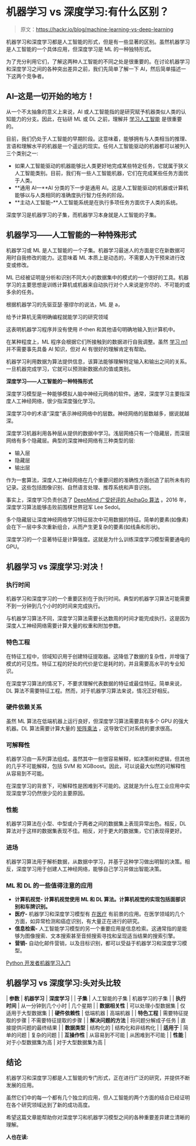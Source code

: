 # 机器学习 vs 深度学习:有什么区别？

> 原文：<https://hackr.io/blog/machine-learning-vs-deep-learning>

机器学习和深度学习都是人工智能的形式，但是有一些显著的区别。虽然机器学习是人工智能的一个具体应用，但深度学习是 ML 的一种独特形式。

为了充分利用它们，了解这两种人工智能的不同之处是很重要的。在讨论机器学习和深度学习之间的各种突出差异之前，我们先简单了解一下 AI，然后简单描述一下这两个竞争者。

## AI–这是一切开始的地方！

从一个不太抽象的意义上来说，AI 或人工智能指的是研究赋予机器类似人类的认知能力的分支。因此，在钻研 ML 或 DL 之前，理解并 [学习人工智能](https://hackr.io/tutorials/learn-artificial-intelligence-ai?ref=blog-post/) 是很重要的。

目前，我们仍处于人工智能的早期阶段。这意味着，能够拥有与人类相当的推理、言语和理解水平的机器是一个遥远的现实。任何人工智能驱动的机器都可以被列入三个类别之一:

*   如果人工智能驱动的机器能够比人类更好地完成某些特定任务，它就属于狭义人工智能类别。目前，我们有一些人工智能机器，它们在完成某些任务方面优于人类。
*   **通用 AI—**AI 分类的下一步是通用 AI。这是人工智能驱动的机器或计算机能够以与人类相同的准确度执行智力任务的阶段。
*   **主动人工智能–**人工智能系统是在执行多项任务方面优于人类的系统。

深度学习是机器学习的子集，而机器学习本身就是人工智能的子集。

## **机器学习——人工智能的一种特殊形式**

机器学习或 ML 是人工智能的一个子集。机器学习最迷人的方面是它在新数据可用时自我修改的能力。这意味着 ML 本质上是动态的，不需要人为干预来进行改变或修改。

ML 已经被证明是分析和识别不同大小的数据集中的模式的一个很好的工具。机器学习的主要思想是训练计算机或机器来自动执行对个人来说是穷尽的、不可能的或多余的任务。

根据机器学习的先驱亚瑟·塞缪尔的说法，ML 是 a，

给予计算机无需明确编程就能学习的研究领域

这表明机器学习程序并没有使用 if-then 和其他语句明确地输入到计算机中。

在某种程度上，ML 程序会根据它们所接触到的数据进行自我调整。虽然 [学习 m1](https://hackr.io/tutorials/learn-machine-learning-ml?ref=blog-post)并不需要事先具备 AI 知识，但对 AI 有很好的理解肯定有帮助。

机器学习利用数据为算法提供信息，该算法能够理解特定输入和输出之间的关系。一旦机器完成学习，它就可以预测新数据点的值或类别。

**深度学习——人工智能的一种特殊形式**

深度学习模型是一种能够模拟人脑中神经元网络的软件。通常，深度学习主要指深度人工神经网络，很少指深度强化学习。

深度学习中的术语“深度”表示神经网络中的层数。神经网络的层数越多，据说就越深。

深度学习机器利用各种层从提供的数据中学习。浅层网络只有一个隐藏层，而深层网络有多个隐藏层。典型的深度神经网络有三种类型的层:

*   输入层
*   隐藏层
*   输出层

作为一套算法，深度人工神经网络在几个重要问题的准确性方面创造了前所未有的记录。这些包括图像识别、自然语言处理、推荐系统和声音识别。

事实上，深度学习负责创造了 [DeepMind 广受好评的 AplhaGo 算法](https://www.deepmind.com/research/highlighted-research/alphago) 。2016 年，深度学习算法能够击败前围棋世界冠军 Lee Sedol。

多个隐藏层让深度神经网络学习特征层次中可用数据的特征。简单的要素(如像素)会在下一层中多次重新组合，从而产生更复杂的要素(如线条和形状)。

深度学习的一个显著特征是计算强度。这就是为什么训练深度学习模型需要通电的 GPU。

## **机器学习 vs 深度学习:对决！**

### **执行时间**

机器学习和深度学习的一个重要区别在于执行时间。典型的机器学习算法可能需要不到一分钟到几个小时的时间来完成执行。

与机器学习算法不同，深度学习算法需要长达数周的时间才能完成执行。这是因为深度人工神经网络需要计算大量的权重和附加参数。

### **特色工程**

在特征工程中，领域知识用于创建特征提取器。这降低了数据的复杂性，并增强了模式的可见性。特征工程的好处的代价是它是耗时的，并且需要高水平的专业知识。

在深度学习算法的情况下，不要求理解代表数据的特征或最佳特征。简单来说，DL 算法不需要特征工程。然而，对于机器学习算法来说，情况正好相反。

### **硬件依赖关系**

虽然 ML 算法在低端机器上运行良好，但深度学习算法需要具有多个 GPU 的强大机器。DL 算法需要计算大量的 [矩阵乘法](https://hackr.io/blog/numpy-matrix-multiplication) ，这导致它们对系统的要求很高。

### **可解释性**

机器学习由一系列算法组成。虽然其中一些很容易解释，如决策树和逻辑，但其他的几乎不可能解释，包括 SVM 和 XGBoost。因此，可以说最大似然的可解释性从容易到不可能。

在深度学习的背景下，可解释性是困难到不可能的。这就是为什么在工业应用中实现深度学习仍然很少见的主要原因。

### **性能**

机器学习算法在小型、中型或介于两者之间的数据集上表现异常出色。相反，DL 算法对于这样的数据集表现不佳。相反，对于更大的数据集，它们表现得更好。

### **进场**

机器学习算法用于解析数据，从数据中学习，并基于这种学习做出明智的决策。相反，深度学习用于创建人工神经网络，能够自己学习并做出智能决策。

### **ML 和 DL 的一些值得注意的应用**

*   **计算机视觉- 计算机视觉使用 ML 和 DL 算法。计算机视觉的实现包括面部识别和车牌识别。**
*   **医疗-** 机器学习和深度学习模型有 [在医疗](https://www.allerin.com/blog/top-5-applications-of-deep-learning-in-healthcare) 有前景的应用。在医学领域的几个方面，如异常检测和癌症识别，有大量正在进行的研究。
*   **信息检索-** 人工智能学习模型的另一个重要应用是信息检索。这通常指的是能够为图像搜索、文本搜索甚至音频搜索寻找和呈现适当结果的搜索引擎。
*   **营销-** 自动化邮件营销，以及目标识别，都可以受益于机器学习和深度学习模型。

[Python 开发者机器学习入门](https://click.linksynergy.com/link?id=jU79Zysihs4&offerid=1045023.2092098&type=2&murl=https%3A%2F%2Fwww.udemy.com%2Fcourse%2Fmachine-learning-intro-for-python-developers%2F)

## **机器学习 vs 深度学习:头对头比较**

| **参数** | **机器学习** | **深度学习** |
| **子集** | 人工智能的子集 | 机器学习的子集 |
| **执行时间** | 从一分钟到几个小时 | 几个星期 |
| **数据相关性** | 可以处理小型数据集 | 仅适用于大型数据集 |
| **硬件依赖性** | 低端机器 | 高端机器 |
| **特色工程** | 需要特征提取的步骤 | 不需要特征提取的步骤 |
| **解决问题的方法** | 将问题分解成子任务 | 直接提供问题的最终结果 |
| **数据类型** | 结构化的 | 结构化和非结构化 |
| **适用于** | 简单的问题 | 复杂的问题 |
| **互操作性** | 从容易到不可能 | 从困难到不可能 |
| **性能** | 对于小型数据集为高 | 对于大型数据集为高 |

## **结论**

机器学习和深度学习都是人工智能的专门形式，正在进行广泛的研究，并提供不断发展的应用。

虽然它们中的每一个都有几个独立的应用，但人工智能的两个方面的结合已经证明在各个研究领域达到了新的成功高度。

希望这篇文章能帮助你对深度学习和机器学习模型之间的各种重要差异建立清晰的理解。

**人也在读:**